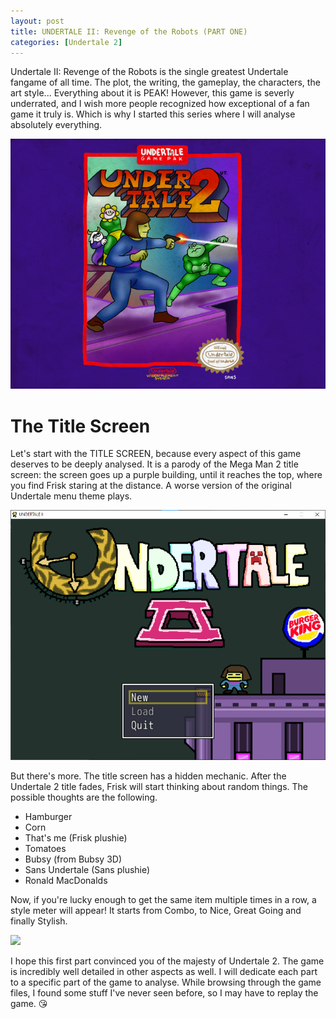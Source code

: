 ```yaml
---
layout: post
title: UNDERTALE II: Revenge of the Robots (PART ONE)
categories: [Undertale 2]
---
```

Undertale II: Revenge of the Robots is the single greatest Undertale fangame of all time. The plot, the writing, the gameplay, the characters, the art style... Everything about it is PEAK! However, this game is severly underrated, and I wish more people recognized how exceptional of a fan game it truly is. Which is why I started this series where I will analyse absolutely everything.

![](../images/Undertale2_cover.png)

# The Title Screen
Let's start with the TITLE SCREEN, because every aspect of this game deserves to be deeply analysed. It is a parody of the Mega Man 2 title screen: the screen goes up a purple building, until it reaches the top, where you find Frisk staring at the distance. A worse version of the original Undertale menu theme plays.

![](../images/Undertale2_title.png)

But there's more. The title screen has a hidden mechanic. After the Undertale 2 title fades, Frisk will start thinking about random things. The possible thoughts are the following.

 - Hamburger
 - Corn
 - That's me (Frisk plushie)
 - Tomatoes
 - Bubsy (from Bubsy 3D)
 - Sans Undertale (Sans plushie)
 - Ronald MacDonalds

Now, if you're lucky enough to get the same item multiple times in a row, a style meter will appear! It starts from Combo, to Nice, Great Going and finally Stylish.

![](../corn_style.png)

I hope this first part convinced you of the majesty of Undertale 2. The game is incredibly well detailed in other aspects as well. I will dedicate each part to a specific part of the game to analyse. While browsing through the game files, I found some stuff I've never seen before, so I may have to replay the game. 😘
<!--stackedit_data:
eyJoaXN0b3J5IjpbMTU4MDU4MjIwNSwxMTkzODI1OTEyLDQxNz
k4NjUxOCwtODI5NjMxNiwxMDA0MDc2OTEyLDEwMTEzMTk5Nzgs
MjQ1MDM3Njc2XX0=
-->